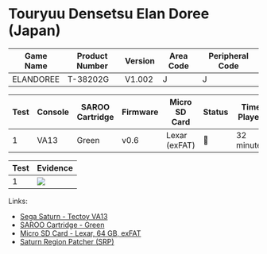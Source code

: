 # Touryuu Densetsu Elan Doree (Japan)

| Game Name | Product Number | Version | Area Code | Peripheral Code |
| --------- | -------------- | ------- | --------- | --------------- |
| ELANDOREE | T-38202G       | V1.002  | J         | J               |

| Test | Console | SAROO Cartridge | Firmware | Micro SD Card | Status | Time Played |
| ---- | ------- | --------------- | -------- | ------------- | ------ | ----------- |
| 1    | VA13    | Green           | v0.6     | Lexar (exFAT) | :100:  | 32 minutes  |

| Test | Evidence                                                                                         |
| ---- | ------------------------------------------------------------------------------------------------ |
| 1    | [![](https://img.youtube.com/vi/QeKEUkjchqQ/0.jpg)](https://www.youtube.com/watch?v=QeKEUkjchqQ) |

Links:

- [Sega Saturn - Tectoy VA13](../../../Info/Consoles/VA13/README.md)
- [SAROO Cartridge - Green](../../../Info/Cartridges/RetroGameParadiseStore/1.32F/README.md)
- [Micro SD Card - Lexar, 64 GB, exFAT](../../../../Info/SdCards/Lexar/64GB/exfat/README.md)
- [Saturn Region Patcher (SRP)](https://segaxtreme.net/resources/saturn-region-patcher.81/download)
